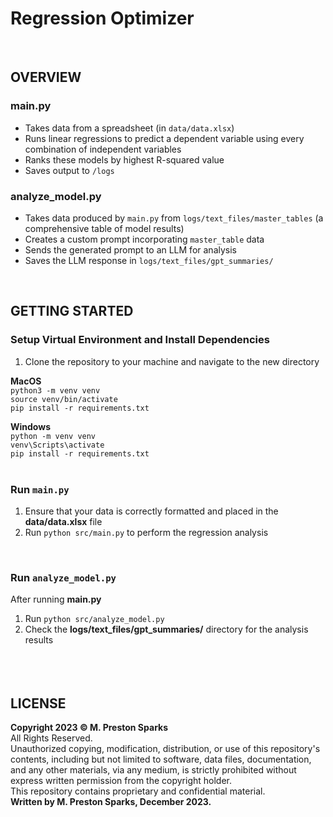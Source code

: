 # Regression Optimizer
<br>

## OVERVIEW
### main.py
- Takes data from a spreadsheet (in `data/data.xlsx`)
- Runs linear regressions to predict a dependent variable using every combination of independent variables
- Ranks these models by highest R-squared value
- Saves output to `/logs`

### analyze_model.py
- Takes data produced by `main.py` from `logs/text_files/master_tables` (a comprehensive table of model results)
- Creates a custom prompt incorporating `master_table` data
- Sends the generated prompt to an LLM for analysis
- Saves the LLM response in `logs/text_files/gpt_summaries/`
<br>

## GETTING STARTED

### Setup Virtual Environment and Install Dependencies
1. Clone the repository to your machine and navigate to the new directory

**MacOS**<br>
```python3 -m venv venv``` <br>
```source venv/bin/activate``` <br>
```pip install -r requirements.txt```
<br>

**Windows**<br>
```python -m venv venv``` <br>
```venv\Scripts\activate``` <br>
```pip install -r requirements.txt```
<br><br>
### Run `main.py`
1. Ensure that your data is correctly formatted and placed in the **data/data.xlsx** file
2. Run ```python src/main.py``` to perform the regression analysis <br>
<br>

### Run `analyze_model.py`
After running **main.py**
1. Run ```python src/analyze_model.py```
2. Check the **logs/text_files/gpt_summaries/** directory for the analysis results
<br><br>
<br><br>
## LICENSE
**Copyright 2023 &copy; M. Preston Sparks** <br>
All Rights Reserved. <br>
Unauthorized copying, modification, distribution, or use of this repository's contents, including but not limited to software, data files, documentation, and any other materials, via any medium, is strictly prohibited without express written permission from the copyright holder. <br>
This repository contains proprietary and confidential material. <br>
**Written by M. Preston Sparks, December 2023.**
